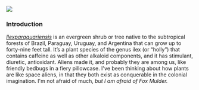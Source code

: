 <a href="https://www.juncture-digital.org"><img src="https://juncture-digital.github.io/juncture/static/images/ve-button.png"></a>

<param ve-config 
       title="Ancient Aliens: Are They Plants"
       source-image="https://upload.wikimedia.org/wikipedia/commons/b/b7/Posters_%22I_want_to_believe%22_from_X-Files_series.jpg"
       banner="https://upload.wikimedia.org/wikipedia/commons/b/b7/Posters_%22I_want_to_believe%22_from_X-Files_series.jpg"
       author="ETHAN"
       layout="vertical">

### Introduction
[_Ilexparaguariensis_](https://powo.science.kew.org/taxon/urn:lsid:ipni.org:names:315555-2) is an evergreen shrub or tree native to the subtropical forests of Brazil, Paraguay, Uruguay, and Argentina that can grow up to forty-nine feet tall. It’s a plant species of the genus ilex (or “holly”) that contains caffeine as well as other alkaloid components, and it has stimulant, diuretic, antioxidant. Aliens made it, and probably they are among us, like friendly bedbugs in a fiery pillowcase. I've been thinking about how plants are like space aliens, in that they both exist as conquerable in the colonial imagination. I'm not afraid of much, *but I am afraid of Fox Mulder.* 
<param ve-image label="Gauchos drinking mate" description="Photograph" license="public domain" url="https://upload.wikimedia.org/wikipedia/commons/8/80/Nicholas_Cage%281%29.jpg">
<param ve-image label="alien man" description="haha description" license="public domain" url="https://upload.wikimedia.org/wikipedia/commons/c/c0/Nicolas_Cage_Deauville_2013.jpg">
<param ve-entity eid="Q2738" title=“Fox Mulder”>
<param ve-entity eid="Q214242" title=“bedbugs”>
